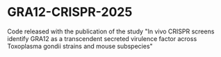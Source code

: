 # GRA12-CRISPR-2025
Code released with the publication of the study "In vivo CRISPR screens identify GRA12 as a transcendent secreted virulence factor across Toxoplasma gondii strains and mouse subspecies"
